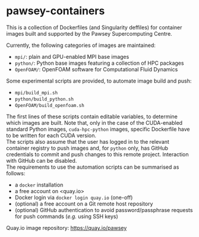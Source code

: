 # pawsey-containers

This is a collection of Dockerfiles (and Singularity deffiles) for container images built and supported by the Pawsey Supercomputing Centre.  

Currently, the following categories of images are maintained:
* `mpi/`: plain and GPU-enabled MPI base images
* `python/`: Python base images featuring a collection of HPC packages
* `OpenFOAM/`: OpenFOAM software for Computational Fluid Dynamics

Some experimental scripts are provided, to automate image build and push:
* `mpi/build_mpi.sh`
* `python/build_python.sh`
* `OpenFOAM/build_openfoam.sh`

The first lines of these scripts contain editable variables, to determine which images are built.  Note that, only in the case of the CUDA-enabled standard Python images, `cuda-hpc-python` images, specific Dockerfile have to be written for each CUDA version.  
The scripts also assume that the user has logged in to the relevant container registry to push images and, for `python` only, has GitHub credentials to commit and push changes to this remote project.  Interaction with GitHub can be disabled.  
The requirements to use the automation scripts can be summarised as follows:
* a `docker` installation
* a free account on <quay.io>
* Docker login via `docker login quay.io` (one-off)
* (optional) a free account on a Git remote host repository
* (optional) GitHub authentication to avoid password/passphrase requests for push commands (*e.g.* using SSH keys)


Quay.io image repository: https://quay.io/pawsey  
